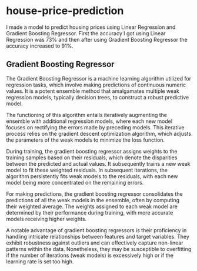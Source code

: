 # house-price-prediction

I made a model to predict housing prices using Linear Regression and Gradient Boosting Regressor. First the accuracy I got using Linear Regression was 73% and then after using Gradient Boosting Regressor the accuracy increased to 91%.

<h2>Gradient Boosting Regressor</h2>
The Gradient Boosting Regressor is a machine learning algorithm utilized for regression tasks, which involve making predictions of continuous numeric values. It is a potent ensemble method that amalgamates multiple weak regression models, typically decision trees, to construct a robust predictive model.

The functioning of this algorithm entails iteratively augmenting the ensemble with additional regression models, where each new model focuses on rectifying the errors made by preceding models. This iterative process relies on the gradient descent optimization algorithm, which adjusts the parameters of the weak models to minimize the loss function.

During training, the gradient boosting regressor assigns weights to the training samples based on their residuals, which denote the disparities between the predicted and actual values. It subsequently trains a new weak model to fit these weighted residuals. In subsequent iterations, the algorithm persistently fits weak models to the residuals, with each new model being more concentrated on the remaining errors.

For making predictions, the gradient boosting regressor consolidates the predictions of all the weak models in the ensemble, often by computing their weighted average. The weights assigned to each weak model are determined by their performance during training, with more accurate models receiving higher weights.

A notable advantage of gradient boosting regressors is their proficiency in handling intricate relationships between features and target variables. They exhibit robustness against outliers and can effectively capture non-linear patterns within the data. Nonetheless, they may be susceptible to overfitting if the number of iterations (weak models) is excessively high or if the learning rate is set too high.
